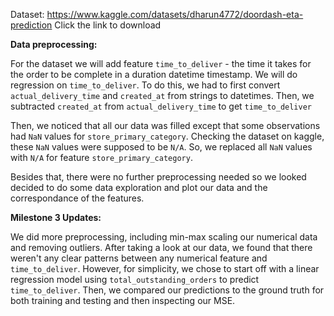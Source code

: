 Dataset: https://www.kaggle.com/datasets/dharun4772/doordash-eta-prediction
Click the link to download

**Data preprocessing:**

For the dataset we will add feature `time_to_deliver` - the time it takes for the order to be complete in a duration datetime timestamp. We will do regression on `time_to_deliver`.
To do this, we had to first convert `actual_delivery_time` and `created_at` from strings to datetimes. Then, we subtracted `created_at` from `actual_delivery_time` to get `time_to_deliver`

Then, we noticed that all our data was filled except that some observations had `NaN` values for `store_primary_category`. Checking the dataset on kaggle, these `NaN` values were supposed 
to be `N/A`. So, we replaced all `NaN` values with `N/A` for feature `store_primary_category`.

Besides that, there were no further preprocessing needed so we looked decided to do some data exploration and plot our data and the correspondance of the features.

**Milestone 3 Updates:**

We did more preprocessing, including min-max scaling our numerical data and removing outliers. After taking a look at our data, we found that there weren't any clear patterns between any numerical feature and `time_to_deliver`. However, for simplicity, we chose to start off with a linear regression model using `total_outstanding_orders` to predict `time_to_deliver`. Then, we compared our predictions to the ground truth for both training and testing and then inspecting our MSE.
